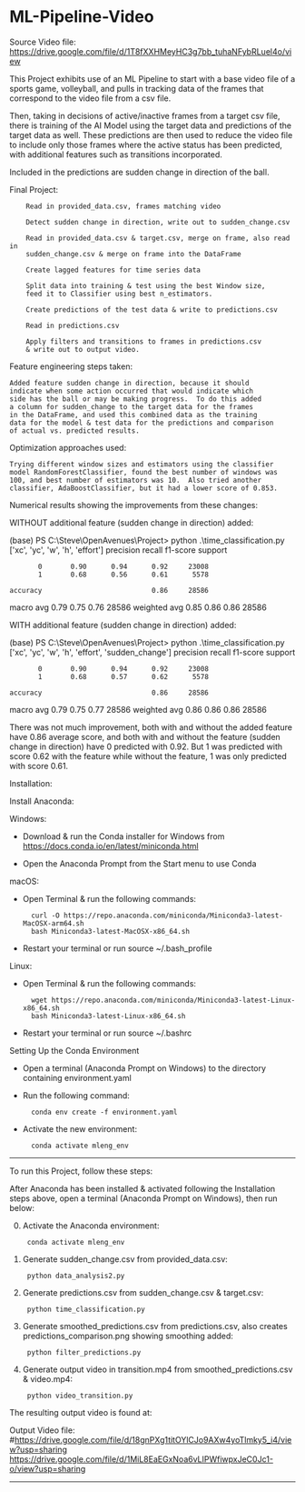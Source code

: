 # ML-Pipeline-Video

Source Video file: https://drive.google.com/file/d/1T8fXXHMeyHC3g7bb_tuhaNFybRLuel4o/view

This Project exhibits use of an ML Pipeline to start with a base
video file of a sports game, volleyball, and pulls in tracking
data of the frames that correspond to the video file from a csv
file.

Then, taking in decisions of active/inactive frames from a target
csv file, there is training of the AI Model using the target data
and predictions of the target data as well.  These predictions are
then used to reduce the video file to include only those frames where
the active status has been predicted, with additional features such
as transitions incorporated.

Included in the predictions are sudden change in direction of the ball.

Final Project:

		Read in provided_data.csv, frames matching video

		Detect sudden change in direction, write out to sudden_change.csv

		Read in provided_data.csv & target.csv, merge on frame, also read in
  		sudden_change.csv & merge on frame into the DataFrame

		Create lagged features for time series data

		Split data into training & test using the best Window size,
		feed it to Classifier using best n_estimators.

		Create predictions of the test data & write to predictions.csv
		
		Read in predictions.csv
  
		Apply filters and transitions to frames in predictions.csv
		& write out to output video.

Feature engineering steps taken:

	Added feature sudden change in direction, because it should
	indicate when some action occurred that would indicate which
	side has the ball or may be making progress.  To do this added
	a column for sudden_change to the target data for the frames
	in the DataFrame, and used this combined data as the training
	data for the model & test data for the predictions and comparison
	of actual vs. predicted results.

Optimization approaches used:

	Trying different window sizes and estimators using the classifier
	model RandomForestClassifier, found the best number of windows was
	100, and best number of estimators was 10.  Also tried another
	classifier, AdaBoostClassifier, but it had a lower score of 0.853.

Numerical results showing the improvements from these changes:

WITHOUT additional feature (sudden change in direction) added:

(base) PS C:\Steve\OpenAvenues\Project> python .\time_classification.py
['xc', 'yc', 'w', 'h', 'effort']
              precision    recall  f1-score   support

           0       0.90      0.94      0.92     23008
           1       0.68      0.56      0.61      5578

    accuracy                           0.86     28586
   macro avg       0.79      0.75      0.76     28586
weighted avg       0.85      0.86      0.86     28586


WITH additional feature (sudden change in direction) added:

(base) PS C:\Steve\OpenAvenues\Project> python .\time_classification.py
['xc', 'yc', 'w', 'h', 'effort', 'sudden_change']
              precision    recall  f1-score   support

           0       0.90      0.94      0.92     23008
           1       0.68      0.57      0.62      5578

    accuracy                           0.86     28586
   macro avg       0.79      0.75      0.77     28586
weighted avg       0.86      0.86      0.86     28586

There was not much improvement, both with and without the added
feature have 0.86 average score, and both with and without the
feature (sudden change in direction) have 0 predicted with 0.92.
But 1 was predicted with score 0.62 with the feature while without
the feature, 1 was only predicted with score 0.61.


Installation:

Install Anaconda:

Windows:

- Download & run the Conda installer for Windows from
  https://docs.conda.io/en/latest/miniconda.html

- Open the Anaconda Prompt from the Start menu to use Conda

macOS:

- Open Terminal & run the following commands:

		curl -O https://repo.anaconda.com/miniconda/Miniconda3-latest-MacOSX-arm64.sh
		bash Miniconda3-latest-MacOSX-x86_64.sh

- Restart your terminal or run source ~/.bash_profile

Linux:

- Open Terminal & run the following commands:
  
		wget https://repo.anaconda.com/miniconda/Miniconda3-latest-Linux-x86_64.sh
		bash Miniconda3-latest-Linux-x86_64.sh

- Restart your terminal or run source ~/.bashrc


Setting Up the Conda Environment

- Open a terminal (Anaconda Prompt on Windows) to the directory containing environment.yaml

- Run the following command:

		conda env create -f environment.yaml

- Activate the new environment:

		conda activate mleng_env

---
To run this Project, follow these steps:

After Anaconda has been installed & activated following the Installation
steps above, open a terminal (Anaconda Prompt on Windows), then run below:

0. Activate the Anaconda environment:

		conda activate mleng_env 

1. Generate sudden_change.csv from provided_data.csv:

		python data_analysis2.py 

2. Generate predictions.csv from sudden_change.csv & target.csv:

		python time_classification.py 

3. Generate smoothed_predictions.csv from predictions.csv, also creates predictions_comparison.png showing smoothing added:

  		python filter_predictions.py 

4. Generate output video in transition.mp4 from smoothed_predictions.csv & video.mp4:

  		python video_transition.py 


The resulting output video is found at:

  Output Video file:  
  #https://drive.google.com/file/d/18gnPXg1titOYlCJo9AXw4yoTlmky5_i4/view?usp=sharing
  https://drive.google.com/file/d/1MiL8EaEGxNoa6vLIPWfiwpxJeC0Jc1-o/view?usp=sharing
  

 ---


